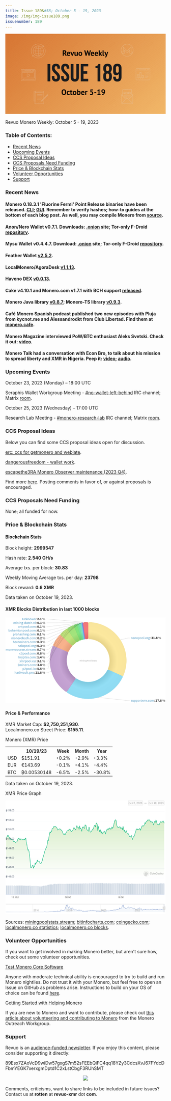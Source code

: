 ```yaml
---
title: Issue 189&#58; October 5 - 19, 2023
image: /img/img-issue189.png
issuenumber: 189
---
```

[<img src="/img/img-issue189.png" alt="Revuo Monero Weekly #189 Slide" class="img-lead">](/issue-189.html)

<p class="text-lead">Revuo Monero Weekly: October 5 - 19, 2023</p>
<!--more-->

<h3>Table of Contents:</h3>
<ul class="contents">
    <li><a href="#news">Recent News</a></li>
    <li><a href="#events">Upcoming Events</a></li>
    <li><a href="#ideas">CCS Proposal Ideas</a></li>
    <li><a href="#proposals">CCS Proposals Need Funding</a></li>
    <li><a href="#stats">Price & Blockchain Stats</a></li>
    <li><a href="#volunteer">Volunteer Opportunities</a></li>
    <li><a href="#support">Support</a></li>
</ul>

<h3 id="news">Recent News</h3>

<div class="newsbyte">
    <h4>Monero 0.18.3.1 'Fluorine Fermi' Point Release binaries have been released. <a href="https://web.getmonero.org/2023/10/07/monero-0.18.3.1-released.html" target="_blank">CLI</a>; <a href="https://web.getmonero.org/2023/10/07/monero-GUI-0.18.3.1-released.html" target="_blank">GUI</a>. Remember to verify hashes; how-to guides at the bottom of each blog post. As well, you may compile Monero from <a href="https://github.com/monero-project/monero#compiling-monero-from-source" target="_blank">source</a>.</h4>
</div>

<div class="newsbyte">
    <h4>Anon/Nero Wallet v0.7.1. Downloads: <a href="http://anonero5wmhraxqsvzq2ncgptq6gq45qoto6fnkfwughfl4gbt44swad.onion/#download" target="_blank">.onion</a> site; Tor-only F-Droid<a href="http://anonero5wmhraxqsvzq2ncgptq6gq45qoto6fnkfwughfl4gbt44swad.onion/fdroid/repo/" target="_blank"> repository</a>.</h4>
</div>

<div class="newsbyte">
    <h4>Mysu Wallet v0.4.4.7. Download: <a href="http://rk63tc3isr7so7ubl6q7kdxzzws7a7t6s467lbtw2ru3cwy6zu6w4jad.onion/download/" target="_blank">.onion</a> site; Tor-only F-Droid <a href="http://rk63tc3isr7so7ubl6q7kdxzzws7a7t6s467lbtw2ru3cwy6zu6w4jad.onion/fdroid/repo/" target="_blank">repository</a>.</h4>
</div>

<div class="newsbyte">
    <h4>Feather Wallet <a href="https://featherwallet.org/download/" target="_blank">v2.5.2</a>.</h4>
</div>

<div class="newsbyte">
    <h4>LocalMonero/AgoraDesk <a href="https://github.com/AgoraDesk-LocalMonero/agoradesk-app-foss/releases/tag/v1.1.13" target="_blank">v1.1.13</a>.</h4>
</div>

<div class="newsbyte">
    <h4>Haveno DEX <a href="https://github.com/haveno-dex/haveno/releases/tag/v0.0.13" target="_blank">v0.0.13</a>.</h4>
</div>

<div class="newsbyte">
    <h4>Cake v4.10.1 and Monero.com v1.7.1 with BCH support <a href="https://github.com/cake-tech/cake_wallet/releases/tag/v4.10.1" target="_blank">released</a>.</h4>
</div>

<div class="newsbyte">
    <h4>Monero Java library <a href="https://github.com/monero-ecosystem/monero-java/releases/tag/v0.8.7" target="_blank">v0.8.7</a>; Monero-TS library <a href="https://github.com/monero-ecosystem/monero-ts/releases/tag/v0.9.3" target="_blank">v0.9.3</a>.</h4>
</div>

<div class="newsbyte">
    <h4>Café Monero Spanish podcast published two new episodes with Pluja from kycnot.me and Alessandrodkt from Club Libertad. Find them at <a href="https://linktr.ee/cafemonero" target="_blank">monero.cafe</a>.</h4>
</div>

<div class="newsbyte">
    <h4>Monero Magazine interviewed PoW/BTC enthusiast Aleks Svetski. Check it out: <a href="https://piped.adminforge.de/watch?v=Bfl3sXduZSA" target="_blank">video</a>.</h4>
</div>

<div class="newsbyte">
    <h4>Monero Talk had a conversation with Econ Bro, to talk about his mission to spread liberty and XMR in Nigeria. Peep it: <a href="https://piped.adminforge.de/watch?v=rQIIxzM3iIg" target="_blank">video</a>; <a href="https://www.monerotalk.live/spreading-liberty-monero-in-nigeria-w-econ-bro" target="_blank">audio</a>.</h4>
</div>

<h3 id="events">Upcoming Events</h3>

<div class="event">
    <p class="date" markdown="1">October 23, 2023 (Monday) – 18:00 UTC</p>
    <p markdown="1">Seraphis Wallet Workgroup Meeting - <a href="irc://irc.libera.chat/#no-wallet-left-behind" target="_blank">#no-wallet-left-behind</a> IRC channel; Matrix <a href="https://matrix.to/#/#no-wallet-left-behind:monero.social" target="_blank">room</a>.</p>
</div>

<div class="event">
    <p class="date" markdown="1">October 25, 2023 (Wednesday) – 17:00 UTC</p>
    <p markdown="1">Research Lab Meeting - <a href="irc://irc.libera.chat/#monero-research-lab" target="_blank">#monero-research-lab</a> IRC channel; Matrix <a href="https://matrix.to/#/#monero-research-lab:monero.social" target="_blank">room</a>.</p>
</div>

<h3 id="ideas">CCS Proposal Ideas</h3>

<p>Below you can find some CCS proposal ideas open for discussion.</p>

<div class="proposal">
<p><a href="https://repo.getmonero.org/monero-project/ccs-proposals/-/merge_requests/416" target="_blank">erc: ccs for getmonero and weblate</a>.</p>
</div>

<div class="proposal">
<p><a href="https://repo.getmonero.org/monero-project/ccs-proposals/-/merge_requests/409" target="_blank">dangerousfreedom - wallet work</a>.</p>
</div>

<div class="proposal">
<p><a href="https://repo.getmonero.org/monero-project/ccs-proposals/-/merge_requests/414" target="_blank">escapethe3RA Monero Observer maintenance (2023 Q4)</a>.</p>
</div>

<div class="proposal">
<p>Find more <a href="https://ccs.getmonero.org/ideas/" target="_blank">here</a>. Posting comments in favor of, or against proposals is encouraged.</p>
</div>

<h3 id="proposals">CCS Proposals Need Funding</h3>

<p>None; all funded for now.</p>

<h3 id="stats">Price & Blockchain Stats</h3>

<h4 class="stat">Blockchain Stats</h4>

<div class="bcstats">
    <p>Block height: <b>2999547</b></p>
    <p>Hash rate: <b>2.540 GH/s</b></p>
    <p>Average txs. per block: <b>30.83</b></p>
    <p>Weekly Moving Average txs. per day: <b>23798</b></p>
    <p>Block reward: <b>0.6 XMR</b></p>
</div>
<p class="note">Data taken on October 19, 2023.</p>

<h4 class="stat">XMR Blocks Distribution in last 1000 blocks</h4>
<p><img src="/img/hashrate-pool-distribution-10191.png" alt="Hashrate Pool Distribution Pie Chart"/></p>

<h4 class="stat" id="price-stat">Price & Performance</h4>

<div class="price-intro">XMR Market Cap: <b>$2,750,251,930</b>.<br/>Localmonero.co Street Price: <b>$155.11</b>.</div>

<p class="table-title">Monero (XMR) Price</p>
<table class="price-table">
  <tr class="row1">
    <th></th>
    <th>10/19/23</th>
    <th>Week</th>
    <th>Month</th>
    <th>Year</th>
  </tr>
  <tr>
    <td data-th="XMR to">USD</td>
    <td data-th="10/19/23">$151.91</td>
    <td data-th="Week" class="green">+0.2%</td>
    <td data-th="Month" class="green">+2.9%</td>
    <td data-th="Year" class="green">+3.3%</td>
  </tr>
  <tr class="row3">
    <td data-th="XMR to">EUR</td>
    <td data-th="10/19/23">€143.69</td>
    <td data-th="Week" class="red">-0.1%</td>
    <td data-th="Month" class="green">+4.1%</td>
    <td data-th="Year" class="red">-4.4%</td>
  </tr>
  <tr>
    <td data-th="XMR to">BTC</td>
    <td data-th="10/19/23">₿0.00530148</td>
    <td data-th="Week" class="red">-6.5%</td>
    <td data-th="Month" class="red">-2.5%</td>
    <td data-th="Year" class="red">-30.8%</td>
  </tr>
</table>
<p class="note">Data taken on October 19, 2023.</p>

<p class="table-title">XMR Price Graph</p>

![XMR Price Graph 10/05/23-10/19/23](/img/weekly-chart-10191.png "XMR Price Graph 10/05/23-10/19/23")

Sources: <a href="https://miningpoolstats.stream/monero" target="_blank">miningpoolstats.stream</a>; <a href="https://bitinfocharts.com/monero/" target="_blank">bitinfocharts.com</a>; <a href="https://www.coingecko.com/en/coins/monero" target="_blank">coingecko.com</a>; <a href="https://localmonero.co/statistics" target="_blank">localmonero.co statistics</a>; <a href="https://localmonero.co/blocks" target="_blank">localmonero.co blocks</a>.

<h3 id="volunteer">Volunteer Opportunities</h3>

<p>If you want to get involved in making Monero better, but aren't sure how, check out some volunteer opportunities.</p>

<div class="newsbyte">
    <p class="date"><a href="https://github.com/monero-project/monero" target="_blank">Test Monero Core Software</a></p>
    <p>Anyone with moderate technical ability is encouraged to try to build and run Monero nightlies. Do not trust it with your Monero, but feel free to open an Issue on GitHub as problems arise. Instructions to build on your OS of choice can be found <a href="https://github.com/monero-project/monero#compiling-monero-from-source" target="_blank">here</a>. </p>
</div>

<div class="newsbyte">
    <p class="date"><a href="https://github.com/monero-project/monero" target="_blank">Getting Started with Helping Monero</a></p>
    <p>If you are new to Monero and want to contribute, please check out <a href="https://web.archive.org/web/20200805013127/https://www.monerooutreach.org/stories/getting-started-helping-monero.html" target="_blank">this article about volunteering and contributing to Monero</a> from the Monero Outreach Workgroup. </p>
</div>

<h3 id="support">Support</h3>

<p markdown="1">Revuo is an <a href="https://revuo-xmr.com/support/">audience-funded newsletter</a>. If you enjoy this content, please consider supporting it directly:</p>

<p class="address" markdown="1">89Esx7ZAoVcD9wiDw57gxgS7m52sFEEbQiFC4qq18YZy3CdcsXvJ67FYdcDFbmYEGK7xerxgmDptd1C2xLstCbgF3RUhSMT</p>

<p><center><a href="monero:89Esx7ZAoVcD9wiDw57gxgS7m52sFEEbQiFC4qq18YZy3CdcsXvJ67FYdcDFbmYEGK7xerxgmDptd1C2xLstCbgF3RUhSMT" class="qr"><img src="/img/donate-monero.jpg" style="max-width: 200px;"/></a></center></p>

Comments, criticisms, want to share links to be included in future issues? Contact us at **rotten** at **revuo-xmr** dot **com**.
